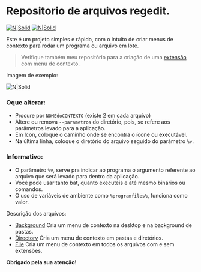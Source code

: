 # Repositorio de arquivos regedit.

[![N|Solid](https://cdn.discordapp.com/attachments/631607183301148672/724397007170568313/paypal.png)](https://www.paypal.com/cgi-bin/webscr?cmd=_donations&business=fabinhoec2210@gmail.com&item_name=F%C3%A1bio&currency_code=BRL)  [![N|Solid](https://cdn.discordapp.com/attachments/631607183301148672/724397005543178270/picpay.png)](https://app.picpay.com/user/smuu)

Este é um projeto simples e rápido, com o intuito de criar menus de contexto para rodar um programa ou arquivo em lote.

> Verifique também meu repositório para a criação de uma [extensão](https://github.com/FabioSmuu/.Deeh) com menu de contexto.

Imagem de exemplo:

![N|Solid](https://cdn.discordapp.com/attachments/837842973537730580/839611751871807498/unknown.png)

### Oque alterar:
- Procure por `NOMEdoCONTEXTO` (existe 2 em cada arquivo)
- Altere ou remova `--parametros` do diretório, pois, se refere aos parâmetros levado para a aplicação.
- Em Icon, coloque o caminho onde se encontra o ícone ou executável.
- Na última linha, coloque o diretório do arquivo seguido do parâmetro `%v`.

### Informativo:
- O parâmetro `%v`, serve pra indicar ao programa o argumento referente ao arquivo que será levado para dentro da aplicação.
- Você pode usar tanto bat, quanto executeis e até mesmo binários ou comandos.
- O uso de variáveis de ambiente como `%programfiles%`, funciona como valor.


Descrição dos arquivos:
- [Background](/Background.reg) Cria um menu de contexto na desktop e na background de pastas.
- [Directory](/Directory.reg) Cria um menu de contexto em pastas e diretórios.
- [File](File.reg) Cria um menu de contexto em todos os arquivos com e sem extensões.

**Obrigado pela sua atenção!**
